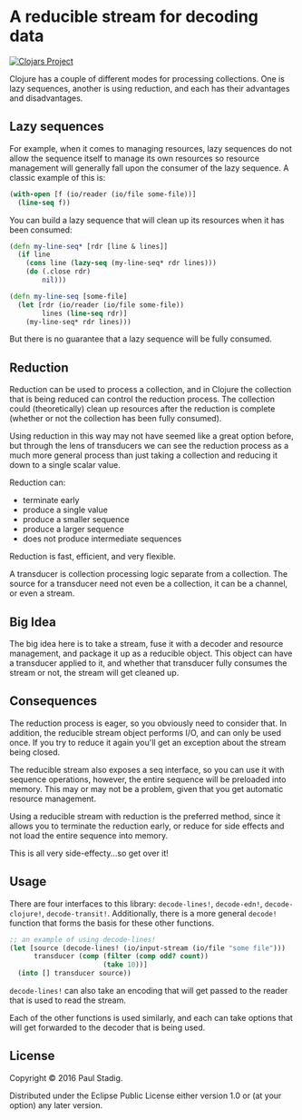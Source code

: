 # A reducible stream for decoding data

[![Clojars Project](https://img.shields.io/clojars/v/pjstadig/reducible-stream.svg)](https://clojars.org/pjstadig/reducible-stream)

Clojure has a couple of different modes for processing collections.  One is lazy
sequences, another is using reduction, and each has their advantages and
disadvantages.

## Lazy sequences

For example, when it comes to managing resources, lazy sequences do not allow
the sequence itself to manage its own resources so resource management will
generally fall upon the consumer of the lazy sequence.  A classic example of
this is:

```clojure
(with-open [f (io/reader (io/file some-file))]
  (line-seq f))
```

You can build a lazy sequence that will clean up its resources when it has been
consumed:

```clojure
(defn my-line-seq* [rdr [line & lines]]
  (if line
    (cons line (lazy-seq (my-line-seq* rdr lines)))
    (do (.close rdr)
        nil)))

(defn my-line-seq [some-file]
  (let [rdr (io/reader (io/file some-file))
        lines (line-seq rdr)]
    (my-line-seq* rdr lines)))
```

But there is no guarantee that a lazy sequence will be fully consumed.

## Reduction

Reduction can be used to process a collection, and in Clojure the collection
that is being reduced can control the reduction process.  The collection could
(theoretically) clean up resources after the reduction is complete (whether or
not the collection has been fully consumed).

Using reduction in this way may not have seemed like a great option before, but
through the lens of transducers we can see the reduction process as a much more
general process than just taking a collection and reducing it down to a single
scalar value.

Reduction can:
- terminate early
- produce a single value
- produce a smaller sequence
- produce a larger sequence
- does not produce intermediate sequences

Reduction is fast, efficient, and very flexible.

A transducer is collection processing logic separate from a collection.  The
source for a transducer need not even be a collection, it can be a channel, or
even a stream.

## Big Idea

The big idea here is to take a stream, fuse it with a decoder and resource
management, and package it up as a reducible object.  This object can have a
transducer applied to it, and whether that transducer fully consumes the stream
or not, the stream will get cleaned up.

## Consequences

The reduction process is eager, so you obviously need to consider that.  In
addition, the reducible stream object performs I/O, and can only be used once.
If you try to reduce it again you'll get an exception about the stream being
closed.

The reducible stream also exposes a seq interface, so you can use it with
sequence operations, however, the entire sequence will be preloaded into memory.
This may or may not be a problem, given that you get automatic resource
management.

Using a reducible stream with reduction is the preferred method, since it allows
you to terminate the reduction early, or reduce for side effects and not load
the entire sequence into memory.

This is all very side-effecty...so get over it!

## Usage

There are four interfaces to this library: `decode-lines!`, `decode-edn!`,
`decode-clojure!`, `decode-transit!`.  Additionally, there is a more general
`decode!` function that forms the basis for these other functions.

```clojure
;; an example of using decode-lines!
(let [source (decode-lines! (io/input-stream (io/file "some file")))
      transducer (comp (filter (comp odd? count))
                       (take 10))]
  (into [] transducer source))
```

`decode-lines!` can also take an encoding that will get passed to the reader
that is used to read the stream.

Each of the other functions is used similarly, and each can take options that
will get forwarded to the decoder that is being used.

## License

Copyright © 2016 Paul Stadig.

Distributed under the Eclipse Public License either version 1.0 or (at
your option) any later version.

